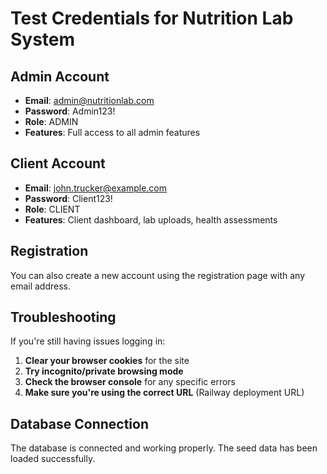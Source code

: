 # Test Credentials for Nutrition Lab System

## Admin Account
- **Email**: admin@nutritionlab.com
- **Password**: Admin123!
- **Role**: ADMIN
- **Features**: Full access to all admin features

## Client Account
- **Email**: john.trucker@example.com
- **Password**: Client123!
- **Role**: CLIENT
- **Features**: Client dashboard, lab uploads, health assessments

## Registration
You can also create a new account using the registration page with any email address.

## Troubleshooting

If you're still having issues logging in:

1. **Clear your browser cookies** for the site
2. **Try incognito/private browsing mode**
3. **Check the browser console** for any specific errors
4. **Make sure you're using the correct URL** (Railway deployment URL)

## Database Connection
The database is connected and working properly. The seed data has been loaded successfully.

